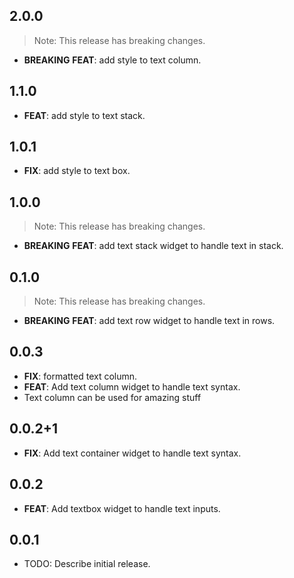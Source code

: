 ## 2.0.0

> Note: This release has breaking changes.

 - **BREAKING** **FEAT**: add style to text column.

## 1.1.0

 - **FEAT**: add style to text stack.

## 1.0.1

 - **FIX**: add style to text box.

## 1.0.0

> Note: This release has breaking changes.

 - **BREAKING** **FEAT**: add text stack widget to handle text in stack.

## 0.1.0

> Note: This release has breaking changes.

 - **BREAKING** **FEAT**: add text row widget to handle text in rows.

## 0.0.3

 - **FIX**: formatted text column.
 - **FEAT**: Add text column widget to handle text syntax.
 - Text column can be used for amazing stuff

## 0.0.2+1

 - **FIX**: Add text container widget to handle text syntax.

## 0.0.2

 - **FEAT**: Add textbox widget to handle text inputs.

## 0.0.1

* TODO: Describe initial release.
